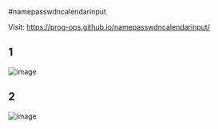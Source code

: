 #namepasswdncalendarinput

Visit:
https://prog-ops.github.io/namepasswdncalendarinput/

## 1
![image](https://user-images.githubusercontent.com/59245989/210691401-d920871b-902a-45d4-9d59-d2e9b7dfe8c2.png)

## 2
![image](https://user-images.githubusercontent.com/59245989/209433907-383244e4-5205-46db-ba07-496344e0a2bc.png)
